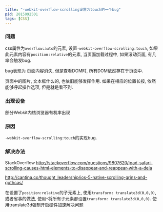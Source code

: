 ```yaml
---
title: "-webkit-overflow-scrolling设置为touch的一个bug"
pid: 2015092501
tags: [CSS]
---
```


### 问题

css属性为`overflow:auto`的元素, 设置`-webkit-overflow-scrolling:touch`, 如果此元素内容有`position:relative`的元素,
当页面加载过程中, 如果滚动页面, 有几率会触发bug.

bug表现为 页面内容消失, 但是查看DOM时, 所有DOM依然存在于页面中.

页面中的图片, 文本框什么的, 也依旧能够发挥作用. 如果在相应的位置长按, 依然能够呼起操作选项, 但是就是看不到.

### 出现设备
部分Webkit内核浏览器有机率出现

### 原因
`-webkit-overflow-scrolling:touch`的实现bug.

### 解决办法

StackOverflow <http://stackoverflow.com/questions/9807620/ipad-safari-scrolling-causes-html-elements-to-disappear-and-reappear-with-a-dela>

<http://cantina.co/thought_leadership/ios-5-native-scrolling-grins-and-gothcas/>

在设置了`position:relative`的子元素上, 使用`transform: translate3d(0,0,0)`, 或者省事的做法, 使用`*`将所有子元素都设置`transform: translate3d(0,0,0)`. 使用translate3d强制开启硬件加速解决问题
